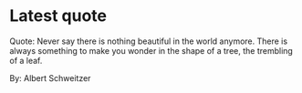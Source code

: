 # Latest quote 

Quote: Never say there is nothing beautiful in the world anymore. There is always something to make you wonder in the shape of a tree, the trembling of a leaf. 

By: Albert Schweitzer